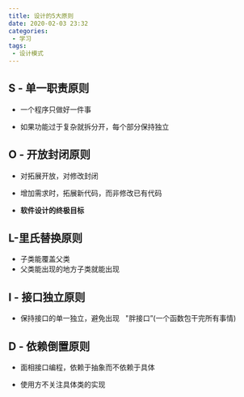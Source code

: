 ```yaml
---
title: 设计的5大原则
date: 2020-02-03 23:32
categories: 
 - 学习
tags: 
 - 设计模式
---
```


## S - 单一职责原则

- 一个程序只做好一件事

- 如果功能过于复杂就拆分开，每个部分保持独立

## O - 开放封闭原则

- 对拓展开放，对修改封闭

- 增加需求时，拓展新代码，而非修改已有代码 

- **软件设计的终极目标**

## L-里氏替换原则

- 子类能覆盖父类
- 父类能出现的地方子类就能出现

## I - 接口独立原则

- 保持接口的单一独立，避免出现 &nbsp; "胖接口”(一个函数包干完所有事情)

## D - 依赖倒置原则

- 面相接口编程，依赖于抽象而不依赖于具体

- 使用方不关注具体类的实现
